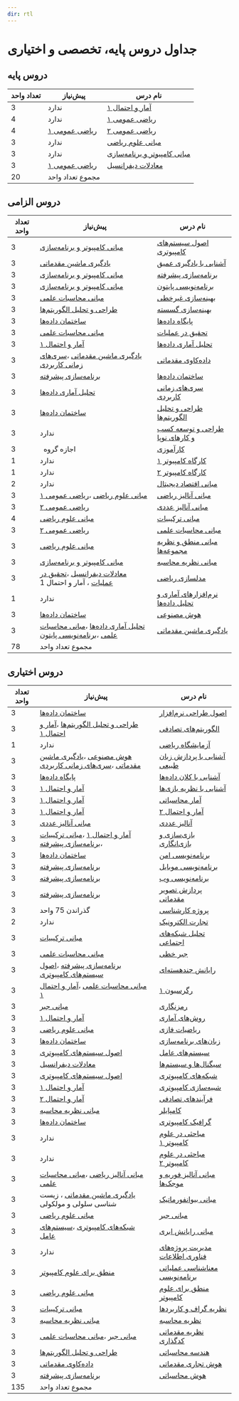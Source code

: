 ```yaml
---
dir: rtl
---
```


# جداول دروس پایه، تخصصی و اختیاری


## دروس پایه

| تعداد واحد | پیش‌نیاز | نام درس |
| ---------- | -------- | ------- |
|3|ندارد|[آمار و احتمال ۱](base/Probability-and-Statistics-I.md) | 
|4|ندارد|[ریاضی عمومی ۱](base/Calculus-I.md) | 
|4|[ریاضی عمومی ۱](base/Calculus-I.md)|[ریاضی عمومی ۲](base/Calculus-II.md) | 
|3|ندارد|[مبانی علوم ریاضی](base/Foundation-of-Mathematics.md) | 
|3|ندارد|[مبانی کامپیوتر و برنامه‌سازی](base/Fundamentals-of-Computer-Programming.md) | 
|3|[ریاضی عمومی ۱](base/Calculus-I.md)|[معادلات دیفرانسیل](base/Differential-Equations.md) | 
 |20|مجموع تعداد واحد|

## دروس الزامی

| تعداد واحد | پیش‌نیاز | نام درس |
| ---------- | -------- | ------- |
|3|[مبانی کامپیوتر و برنامه‌سازی](base/Fundamentals-of-Computer-Programming.md)|[اصول سیستم‌های کامپیوتری](mandatory/Principles-of-Computer-Systems.md) | 
|3|[یادگیری ماشین مقدماتی](mandatory/Elementary-Machine-Learning.md)|[آشنایی با یادگیری عمیق](mandatory/Introduction-to-Deep-Learning.md) | 
|3|[مبانی کامپیوتر و برنامه‌سازی](base/Fundamentals-of-Computer-Programming.md)|[برنامه‌سازی پیشرفته](mandatory/Advanced-Programming.md) | 
|3|[مبانی کامپیوتر و برنامه‌سازی](base/Fundamentals-of-Computer-Programming.md)|[برنامه‌نویسی پایتون](mandatory/Python-Programming.md) | 
|3|[مبانی محاسبات علمی](mandatory/Elementary-Scientific-Computing.md)|[بهینه‌سازی غیرخطی](mandatory/Nonlinear-Optimization.md) | 
|3|[طراحی و تحلیل الگوریتم‌ها](mandatory/Design-and-Analysis-of-Algorithms.md)|[بهینه‌سازی گسسته](mandatory/Discrete-Optimization.md) | 
|3|[ساختمان داده‌ها](mandatory/Data-Structures.md)|[پایگاه داده‌ها](mandatory/Databases.md) | 
|3|[مبانی محاسبات علمی](mandatory/Elementary-Scientific-Computing.md)|[تحقیق در عملیات](mandatory/Operations-research.md) | 
|3|[آمار و احتمال ۱](base/Probability-and-Statistics-I.md)|[تحلیل آماری داده‌ها](mandatory/Statistical-Data-Analysis.md) | 
|3|[یادگیری ماشین مقدماتی](mandatory/Elementary-Machine-Learning.md) ،[سری‌های زمانی کاربردی](mandatory/Applied-Time-Series.md)|[داده‌کاوی مقدماتی](mandatory/Elementary-Data-Mining.md) | 
|3|[برنامه‌سازی پیشرفته](mandatory/Advanced-Programming.md)|[ساختمان داده‌ها](mandatory/Data-Structures.md) | 
|3|[تحلیل آماری داده‌ها](mandatory/Statistical-Data-Analysis.md)|[سری‌های زمانی کاربردی](mandatory/Applied-Time-Series.md) | 
|3|[ساختمان داده‌ها](mandatory/Data-Structures.md)|[طراحی و تحلیل الگوریتم‌ها](mandatory/Design-and-Analysis-of-Algorithms.md) | 
|3|ندارد|[طراحی و توسعه کسب و کارهای نوپا](mandatory/Design-and-development-of-start-up-businesses.md) | 
|3|` `اجازه گروه|[کارآموزی](mandatory/Apprenticeship.md) | 
|1|ندارد|[کارگاه کامپیوتر ۱](mandatory/Computer-Workshop-I.md) | 
|1|ندارد|[کارگاه کامپیوتر ۲](mandatory/Computer-Workshop-II.md) | 
|2|ندارد|[مبانی اقتصاد دیجیتال](mandatory/Basics-of-Digital-Economics.md) | 
|3|[مبانی علوم ریاضی](base/Foundation-of-Mathematics.md) ،[ریاضی عمومی ۱](base/Calculus-I.md)|[مبانی آنالیز ریاضی](mandatory/Foundation-of-Mathematical-Analysis.md) | 
|3|[ریاضی عمومی ۲](base/Calculus-II.md)|[مبانی آنالیز عددی](mandatory/Foundation-of-Numerical-Analysis.md) | 
|4|[مبانی علوم ریاضی](base/Foundation-of-Mathematics.md)|[مبانی ترکیبیات](mandatory/Foundation-of-Combinatorics.md) | 
|3|[ریاضی عمومی ۲](base/Calculus-II.md)|[مبانی محاسبات علمی](mandatory/Elementary-Scientific-Computing.md) | 
|3|[مبانی علوم ریاضی](base/Foundation-of-Mathematics.md)|[مبانی منطق و نظریه مجموعه‌ها](mandatory/Fundamentals-of-Logic.md) | 
|3|[مبانی کامپیوتر و برنامه‌سازی](base/Fundamentals-of-Computer-Programming.md)|[مبانی نظریه محاسبه](mandatory/Introduction-to-the-theory-of-Computation.md) | 
|3|[معادلات دیفرانسیل](base/Differential-Equations.md) ،[تحقیق در عملیات](mandatory/Operations-research.md) ، آمار و احتمال 1|[مدلسازی ریاضی](mandatory/Mathematical-Modeling.md) | 
|1|ندارد|[نرم‌افزارهای آماری و تحلیل داده‌ها](mandatory/Statistical-Software-and-data-analysis.md) | 
|3|[ساختمان داده‌ها](mandatory/Data-Structures.md)|[هوش مصنوعی](mandatory/Artificial-Intelligence.md) | 
|3|[تحلیل آماری داده‌ها](mandatory/Statistical-Data-Analysis.md) ،[مبانی محاسبات علمی](mandatory/Elementary-Scientific-Computing.md) ،[برنامه‌نویسی پایتون](mandatory/Python-Programming.md)|[یادگیری ماشین مقدماتی](mandatory/Elementary-Machine-Learning.md) | 
 |78|مجموع تعداد واحد|

## دروس اختیاری

| تعداد واحد | پیش‌نیاز | نام درس |
| ---------- | -------- | ------- |
|3|[ساختمان داده‌ها](mandatory/Data-Structures.md)|[اصول طراحی نرم‌افزار](elective/Principles-of-SoftwareDesign.md) | 
|3|[طراحی و تحلیل الگوریتم‌ها](mandatory/Design-and-Analysis-of-Algorithms.md) ،[آمار و احتمال ۱](base/Probability-and-Statistics-I.md)|[الگوریتم‌های تصادفی](elective/Randomized-Algorithms.md) | 
|1|ندارد|[آزمایشگاه ریاضی](elective/Mathematics-Lab.md) | 
|3|[هوش مصنوعی](mandatory/Artificial-Intelligence.md) ،[یادگیری ماشین مقدماتی](mandatory/Elementary-Machine-Learning.md) ،[سری‌های زمانی کاربردی](mandatory/Applied-Time-Series.md)|[آشنایی با پردازش زبان طبیعی](elective/Introdution-to-Natural-Language-Processing.md) | 
|3|[پایگاه داده‌ها](mandatory/Databases.md)|[آشنایی با کلان داده‌ها](elective/Introduction-to-Big-Data.md) | 
|3|[آمار و احتمال ۱](base/Probability-and-Statistics-I.md)|[آشنایی با نظریه بازی‌ها](elective/Introduction-to-Game-Theory.md) | 
|3|[آمار و احتمال ۱](base/Probability-and-Statistics-I.md)|[آمار محاسباتی](elective/Computational-Statistics.md) | 
|3|[آمار و احتمال ۱](base/Probability-and-Statistics-I.md)|[آمار و احتمال ۲](elective/Probability-and-Statistics-II.md) | 
|3|[مبانی آنالیز عددی](mandatory/Foundation-of-Numerical-Analysis.md)|[آنالیز عددی](elective/Numerical-Analysis.md) | 
|3|[آمار و احتمال ۱](base/Probability-and-Statistics-I.md) ،[مبانی ترکیبیات](mandatory/Foundation-of-Combinatorics.md) ،[برنامه‌سازی پیشرفته](mandatory/Advanced-Programming.md)|[بازی‌سازی و بازی‌انگاری](elective/Gamification-and-Game-Design.md) | 
|3|[ساختمان داده‌ها](mandatory/Data-Structures.md)|[برنامه‌نویسی امن](elective/Secure-Programming.md) | 
|3|[برنامه‌سازی پیشرفته](mandatory/Advanced-Programming.md)|[برنامه‌نویسی موبایل](elective/Mobile-Programming.md) | 
|3|[برنامه‌سازی پیشرفته](mandatory/Advanced-Programming.md)|[برنامه‌نویسی وب](elective/Web-Programming.md) | 
|3|[برنامه‌سازی پیشرفته](mandatory/Advanced-Programming.md)|[پردازش تصویر مقدماتی](elective/Elementary-Image-Processing.md) | 
|3|گذراندن 75 واحد|[پروژه کارشناسی](elective/Project.md) | 
|2|ندارد|[تجارت الکترونیک](elective/Electronic-Commerce.md) | 
|3|[مبانی ترکیبیات](mandatory/Foundation-of-Combinatorics.md)|[تحلیل شبکه‌های اجتماعی](elective/Social-Networks-Analysis.md) | 
|3|[مبانی محاسبات علمی](mandatory/Elementary-Scientific-Computing.md)|[جبر خطی](elective/Linear-Algebra.md) | 
|3|[برنامه‌سازی پیشرفته](mandatory/Advanced-Programming.md) ،[اصول سیستم‌های کامپیوتری](mandatory/Principles-of-Computer-Systems.md)|[رایانش چند‌هسته‌ای](elective/Multicore-Computing.md) | 
|3|[مبانی محاسبات علمی](mandatory/Elementary-Scientific-Computing.md) ،[آمار و احتمال ۱](base/Probability-and-Statistics-I.md)|[رگرسیون ۱](elective/Regression-I.md) | 
|3|[مبانی جبر](elective/Foundation-of-Algebra.md)|[رمزنگاری](elective/Cryptography.md) | 
|3|[آمار و احتمال ۱](base/Probability-and-Statistics-I.md)|[روش‌های آماری](elective/Statistical-Methods.md) | 
|3|[مبانی علوم ریاضی](base/Foundation-of-Mathematics.md)|[ریاضیات فازی](elective/Fuzzy-Mathematics.md) | 
|3|[ساختمان داده‌ها](mandatory/Data-Structures.md)|[زبان‌های برنامه‌سازی](elective/Programming-Languages.md) | 
|3|[اصول سیستم‌های کامپیوتری](mandatory/Principles-of-Computer-Systems.md)|[سیستم‌های عامل](elective/Principles-of-Operating-Systems.md) | 
|3|[معادلات دیفرانسیل](base/Differential-Equations.md)|[سیگنال‌ها و سیستم‌ها](elective/Signals-and-Systems.md) | 
|3|[اصول سیستم‌های کامپیوتری](mandatory/Principles-of-Computer-Systems.md)|[شبکه‌های کامپیوتری](elective/Computer-Networks.md) | 
|3|[آمار و احتمال ۱](base/Probability-and-Statistics-I.md)|[شبیه‌سازی کامپیوتری](elective/Computerized-Simulation.md) | 
|3|[آمار و احتمال ۲](elective/Probability-and-Statistics-II.md)|[فرآیندهای تصادفی](elective/Stochastic-Processes.md) | 
|3|[مبانی نظریه محاسبه](mandatory/Introduction-to-the-theory-of-Computation.md)|[کامپایلر](elective/Compiler.md) | 
|3|[ساختمان داده‌ها](mandatory/Data-Structures.md)|[گرافیک کامپیوتری](elective/Computer-Graphics.md) | 
|3|ندارد|[مباحثی در علوم کامپیوتر ۱](elective/Topics-in-Computer-Science-I.md) | 
|3|ندارد|[مباحثی در علوم کامپیوتر ۲](elective/Topics-in-Computer-Science-II.md) | 
|3|[مبانی آنالیز ریاضی](mandatory/Foundation-of-Mathematical-Analysis.md) ،[مبانی محاسبات علمی](mandatory/Elementary-Scientific-Computing.md)|[مبانی آنالیز فوریه و موجک‌ها](elective/Introduction-to-Fourier-and-Wavelet-Analysis.md) | 
|3|[یادگیری ماشین مقدماتی](mandatory/Elementary-Machine-Learning.md) ،  زیست شناسی سلولی و مولکولی|[مبانی بیوانفورماتیک](elective/Fundamentals-of-Bioinformatic.md) | 
|3|[مبانی علوم ریاضی](base/Foundation-of-Mathematics.md)|[مبانی جبر](elective/Foundation-of-Algebra.md) | 
|3|[شبکه‌های کامپیوتری](elective/Computer-Networks.md) ،[سیستم‌های عامل](elective/Principles-of-Operating-Systems.md)|[مبانی رایانش ابری](elective/Cloud-Computing-Fundamentals.md) | 
|3|ندارد|[مدیریت پروژه‌های فناوری اطلاعات](elective/Information-Technology-Project-Management.md) | 
|3|[منطق برای علوم کامپیوتر](elective/Logic-for-Computer-Science.md)|[معناشناسی عملیاتی برنامه‌نویسی](elective/Operational-Semantics-of-Programming.md) | 
|3|[مبانی علوم ریاضی](base/Foundation-of-Mathematics.md)|[منطق برای علوم کامپیوتر](elective/Logic-for-Computer-Science.md) | 
|3|[مبانی ترکیبیات](mandatory/Foundation-of-Combinatorics.md)|[نظریه گراف و کاربردها](elective/Graph-Theory-and-Applications.md) | 
|3|[مبانی نظریه محاسبه](mandatory/Introduction-to-the-theory-of-Computation.md)|[نظریه محاسبه](elective/Theory-of-Computation.md) | 
|3|[مبانی جبر](elective/Foundation-of-Algebra.md) ،[مبانی محاسبات علمی](mandatory/Elementary-Scientific-Computing.md)|[نظریه مقدماتی کدگذاری](elective/Elementary-Coding-Theory.md) | 
|3|[طراحی و تحلیل الگوریتم‌ها](mandatory/Design-and-Analysis-of-Algorithms.md)|[هندسه محاسباتی](elective/Computational-Geometry.md) | 
|3|[داده‌کاوی مقدماتی](mandatory/Elementary-Data-Mining.md)|[هوش تجاری مقدماتی](elective/Elementary-Business-intelligence.md) | 
|3|[برنامه‌سازی پیشرفته](mandatory/Advanced-Programming.md)|[هوش محاسباتی](elective/Computational-Intelligence.md) | 
 |135|مجموع تعداد واحد|
